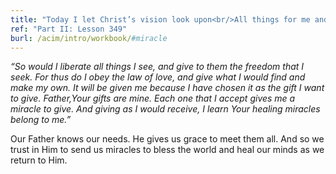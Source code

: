```yaml
---
title: "Today I let Christ’s vision look upon<br/>All things for me and judge them not, but give<br/>Each one a miracle of love instead."
ref: "Part II: Lesson 349"
burl: /acim/intro/workbook/#miracle
---
```


*“So would I liberate all things I see, and give to them the freedom
that I seek. For thus do I obey the law of love, and give what I would
find and make my own. It will be given me because I have chosen it as
the gift I want to give. Father,Your gifts are mine. Each one that I
accept gives me a miracle to give. And giving as I would receive, I
learn Your healing miracles belong to me.”*

Our Father knows our needs. He gives us grace to meet them all. And so
we trust in Him to send us miracles to bless the world and heal our
minds as we return to Him.

